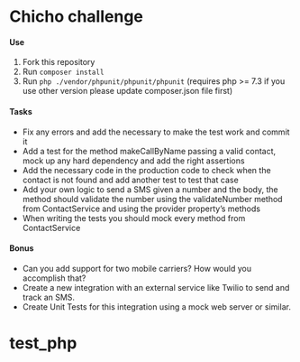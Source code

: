 Chicho challenge
================

#### Use
1. Fork this repository
1. Run `composer install`
1. Run `php ./vendor/phpunit/phpunit/phpunit` (requires php >= 7.3 if you use other version please update composer.json file first)

#### Tasks

- Fix any errors and add the necessary to make the test work and commit it
- Add a test for the method makeCallByName passing a valid contact, mock up any hard dependency and add the right assertions
- Add the necessary code in the production code to check when the contact is not found and add another test to test that case
- Add your own logic to send a SMS given a number and the body, the method should validate the number using the validateNumber method from ContactService and using the provider property’s methods
- When writing the tests you should mock every method from ContactService

#### Bonus
- Can you add support for two mobile carriers? How would you accomplish that?
- Create a new integration with an external service like Twilio to send and track an SMS.
- Create Unit Tests for this integration using a mock web server or similar.
# test_php
